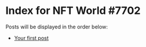# Index for NFT World #7702
Posts will be displayed in the order below:

- [Your first post](./001-first.md)


